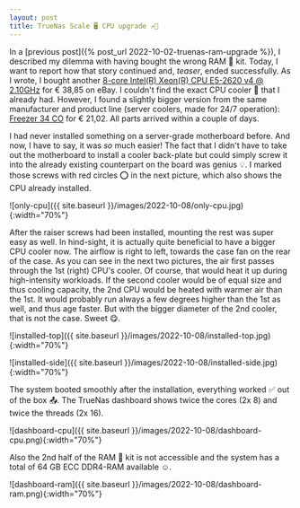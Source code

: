 ```yaml
---
layout: post
title: TrueNas Scale 🖥 CPU upgrade ↗️🚀
---
```


In a [previous post]({% post_url 2022-10-02-truenas-ram-upgrade %}), I described my dilemma with having bought the wrong RAM 🐏 kit.
Today, I want to report how that story continued and, _teaser_, ended successfully.
As I wrote, I bought another [8-core Intel(R) Xeon(R) CPU E5-2620 v4 @ 2.10GHz](https://ark.intel.com/content/www/de/de/ark/products/92986/intel-xeon-processor-e52620-v4-20m-cache-2-10-ghz.html) for € 38,85 on eBay.
I couldn't find the exact CPU cooler 🧊 that I already had.
However, I found a slightly bigger version from the same manufacturer and product line (server coolers, made for 24/7 operation): [Freezer 34 CO](https://www.arctic.de/freezer34co) for € 21,02.
All parts arrived within a couple of days.

I had never installed something on a server-grade motherboard before.
And now, I have to say, it was _so_ much easier!
The fact that I didn't have to take out the motherboard to install a cooler back-plate but could simply screw it into the already existing counterpart on the board was genius 💡.
I marked those screws with red circles ⭕️ in the next picture, which also shows the CPU already installed.

![only-cpu]({{ site.baseurl }}/images/2022-10-08/only-cpu.jpg){:width="70%"}

After the raiser screws had been installed, mounting the rest was super easy as well.
In hind-sight, it is actually quite beneficial to have a bigger CPU cooler now.
The airflow is right to left, towards the case fan on the rear of the case.
As you can see in the next two pictures, the air first passes through the 1st (right) CPU's cooler.
Of course, that would heat it up during high-intensity workloads.
If the second cooler would be of equal size and thus cooling capacity, the 2nd CPU would be heated with warmer air than the 1st.
It would probably run always a few degrees higher than the 1st as well, and thus age faster.
But with the bigger diameter of the 2nd cooler, that is not the case.
Sweet 😋.

![installed-top]({{ site.baseurl }}/images/2022-10-08/installed-top.jpg){:width="70%"}

![installed-side]({{ site.baseurl }}/images/2022-10-08/installed-side.jpg){:width="70%"}

The system booted smoothly after the installation, everything worked ✅ out of the box 📤.
The TrueNas dashboard shows twice the cores (2x 8) and twice the threads (2x 16).

![dashboard-cpu]({{ site.baseurl }}/images/2022-10-08/dashboard-cpu.png){:width="70%"}

Also the 2nd half of the RAM 🐏 kit is not accessible and the system has a total of 64 GB ECC DDR4-RAM available ☺️.

![dashboard-ram]({{ site.baseurl }}/images/2022-10-08/dashboard-ram.png){:width="70%"}
